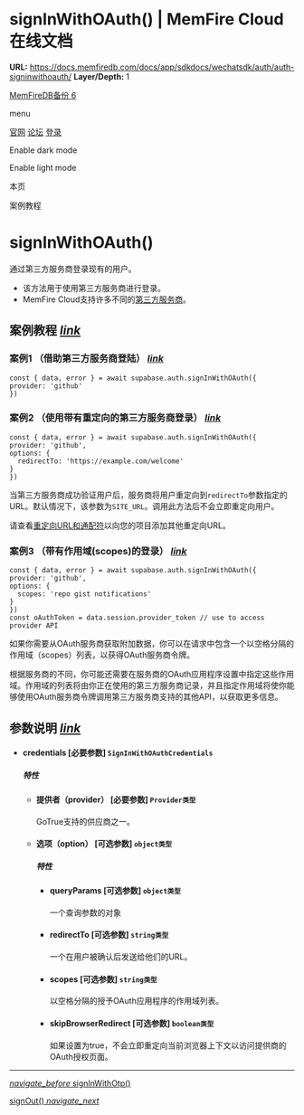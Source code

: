 # signInWithOAuth() | MemFire Cloud在线文档

**URL:** https://docs.memfiredb.com/docs/app/sdkdocs/wechatsdk/auth/auth-signinwithoauth/
**Layer/Depth:** 1

[MemFireDB备份 6](/)

menu

[官网](https://memfiredb.com/)
[论坛](https://community.memfiredb.com/)
[登录](https://cloud.memfiredb.com/auth/login)

Enable dark mode

Enable light mode

本页

案例教程

# signInWithOAuth()

通过第三方服务商登录现有的用户。

* 该方法用于使用第三方服务商进行登录。
* MemFire Cloud支持许多不同的[第三方服务商](/docs/app/development_guide/auth/auth/)。

## 案例教程 [*link*](#%e6%a1%88%e4%be%8b%e6%95%99%e7%a8%8b)

### 案例1 （借助第三方服务商登陆） [*link*](#%e6%a1%88%e4%be%8b1-%e5%80%9f%e5%8a%a9%e7%ac%ac%e4%b8%89%e6%96%b9%e6%9c%8d%e5%8a%a1%e5%95%86%e7%99%bb%e9%99%86)

```
const { data, error } = await supabase.auth.signInWithOAuth({
provider: 'github'
})
```

### 案例2 （使用带有重定向的第三方服务商登录） [*link*](#%e6%a1%88%e4%be%8b2-%e4%bd%bf%e7%94%a8%e5%b8%a6%e6%9c%89%e9%87%8d%e5%ae%9a%e5%90%91%e7%9a%84%e7%ac%ac%e4%b8%89%e6%96%b9%e6%9c%8d%e5%8a%a1%e5%95%86%e7%99%bb%e5%bd%95)

```
const { data, error } = await supabase.auth.signInWithOAuth({
provider: 'github',
options: {
  redirectTo: 'https://example.com/welcome'
}
})
```

当第三方服务商成功验证用户后，服务商将用户重定向到`redirectTo`参数指定的URL。默认情况下，该参数为`SITE_URL`。调用此方法后不会立即重定向用户。

请查看[重定向URL和通配符](/docs/app/development_guide/auth/auth/)以向您的项目添加其他重定向URL。

### 案例3 （带有作用域(scopes)的登录） [*link*](#%e6%a1%88%e4%be%8b3-%e5%b8%a6%e6%9c%89%e4%bd%9c%e7%94%a8%e5%9f%9fscopes%e7%9a%84%e7%99%bb%e5%bd%95)

```
const { data, error } = await supabase.auth.signInWithOAuth({
provider: 'github',
options: {
  scopes: 'repo gist notifications'
}
})
const oAuthToken = data.session.provider_token // use to access provider API
```

如果你需要从OAuth服务商获取附加数据，你可以在请求中包含一个以空格分隔的作用域（scopes）列表，以获得OAuth服务商令牌。

根据服务商的不同，你可能还需要在服务商的OAuth应用程序设置中指定这些作用域。作用域的列表将由你正在使用的第三方服务商记录，并且指定作用域将使你能够使用OAuth服务商令牌调用第三方服务商支持的其他API，以获取更多信息。

## 参数说明 [*link*](#%e5%8f%82%e6%95%b0%e8%af%b4%e6%98%8e)

* #### credentials [必要参数] `SignInWithOAuthCredentials`

  ##### 特性

  + #### 提供者（provider） [必要参数] `Provider类型`

    GoTrue支持的供应商之一。
  + #### 选项（option） [可选参数] `object类型`

    ##### 特性

    - #### queryParams [可选参数] `object类型`

      一个查询参数的对象
    - #### redirectTo [可选参数] `string类型`

      一个在用户被确认后发送给他们的URL。
    - #### scopes [可选参数] `string类型`

      以空格分隔的授予OAuth应用程序的作用域列表。
    - #### skipBrowserRedirect [可选参数] `boolean类型`

      如果设置为true，不会立即重定向当前浏览器上下文以访问提供商的OAuth授权页面。

---

[*navigate\_before* signInWithOtp()](/docs/app/sdkdocs/wechatsdk/auth/auth-signinwithotp/)

[signOut() *navigate\_next*](/docs/app/sdkdocs/wechatsdk/auth/auth-signout/)